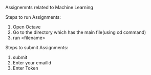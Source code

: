 Assignemnts related to Machine Learning

Steps to run Assignments:
1. Open Octave
2. Go to the directory which has the main file(using cd command)
3. run \<filename\>

Steps to submit Assignments:
1. submit
2. Enter your emailId
3. Enter Token
